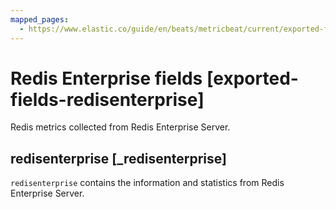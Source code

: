 ```yaml
---
mapped_pages:
  - https://www.elastic.co/guide/en/beats/metricbeat/current/exported-fields-redisenterprise.html
---
```


# Redis Enterprise fields [exported-fields-redisenterprise]

Redis metrics collected from Redis Enterprise Server.


## redisenterprise [_redisenterprise]

`redisenterprise` contains the information and statistics from Redis Enterprise Server.


